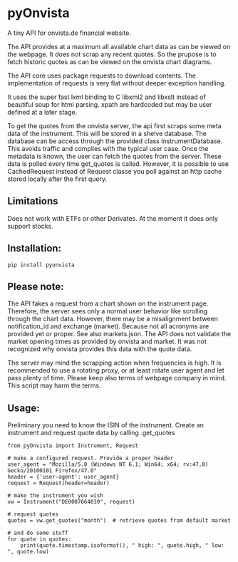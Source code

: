 # pyOnvista
A tiny API for onvista.de financial website.

The API provides at a maximum all available chart data as can be viewed on the webpage.
It does not scrap any recent quotes. So the prupose is to fetch historic quotes as can be viewed on the onvista chart diagrams.

The API core uses package requests to download contents.
The implementation of requests is very flat without deeper exception handling.

It uses the super fast lxml binding to C libxml2 and libxslt instead of beautiful soup
for html parsing. xpath are hardcoded but may be user defined at a later stage.

To get the quotes from the onvista server, the api first scraps some meta data of the instrument.
This will be stored in a shelve database. The database can be access through the provided class
InstrumentDatabase. This avoids traffic and complies with the typical user case. 
Once the metadata is known, the user can fetch the quotes from the server. 
These data is polled every time get_quotes is called.
However, it is possible to use CachedRequest instead of Request classe you poll against 
an http cache stored locally after the first query. 

## Limitations
Does not work with ETFs or other Derivates. At the moment it does only support stocks.



## Installation:
    pip install pyonvista

## Please note:
The API fakes a request from a chart shown on the instrument page. Therefore, the server sees only a normal 
user behavior like scrolling through the chart data.
However, there may be a misalignment between notification_id and exchange (market). Because not all
acronyms are provided yet or proper. See also markets.json.
The API does not validate the market opening times as provided by onvista and market. It was not recognized why onvista
provides this data with the quote data.

The server may mind the scrapping action when frequencies is high. It is recommended
to use a rotating proxy, or at least rotate user agent and let pass plenty of time.
Please keep also terms of webpage company in mind. This script may harm the terms.

## Usage:
Preliminary you need to know the ISIN of the instrument.
Create an instrument and request quote data by calling .get_quotes

    from pyOnvista import Instrument, Request
    
    # make a configured request. Provide a proper header
    user_agent = "Mozilla/5.0 (Windows NT 6.1; Win64; x64; rv:47.0) Gecko/20100101 Firefox/47.0"
    header = {'user-agent': user_agent}
    request = Request(header=header)
    
    # make the instrument you wish
    vw = Instrument("DE0007664039", request)
    
    # request quotes
    quotes = vw.get_quotes("month")  # retrieve quotes from default market
    
    # and do some stuff
    for quote in quotes:
        print(quote.timestamp.isoformat(), " high: ", quote.high, " low: ", quote.low)